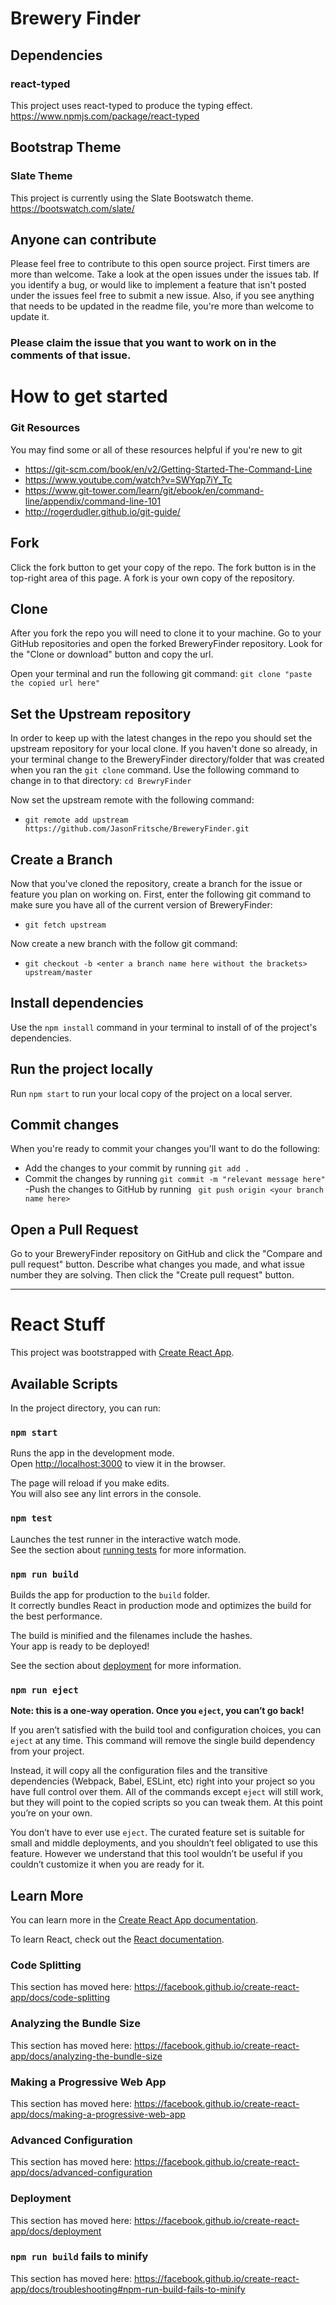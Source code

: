 # Brewery Finder

## Dependencies

### react-typed
This project uses react-typed to produce the typing effect. https://www.npmjs.com/package/react-typed

## Bootstrap Theme
### Slate Theme
This project is currently using the Slate Bootswatch theme. https://bootswatch.com/slate/

## Anyone can contribute
Please feel free to contribute to this open source project. First timers are more than welcome. Take a look at the open issues under the issues tab. If you identify a bug, or would like to implement a feature that isn't posted under the issues feel free to submit a new issue. Also, if you see anything that needs to be updated in the readme file, you're more than welcome to update it.

### Please claim the issue that you want to work on in the comments of that issue. 

# How to get started

### Git Resources
You may find some or all of these resources helpful if you're new to git

* https://git-scm.com/book/en/v2/Getting-Started-The-Command-Line
* https://www.youtube.com/watch?v=SWYqp7iY_Tc
* https://www.git-tower.com/learn/git/ebook/en/command-line/appendix/command-line-101
* http://rogerdudler.github.io/git-guide/

## Fork

Click the fork button to get your copy of the repo. The fork button is in the top-right area of this page. A fork is your own copy of the repository.

## Clone 

After you fork the repo you will need to clone it to your machine. Go to your GitHub repositories and open the forked BreweryFinder repository. Look for the "Clone or download" button and copy the url.

Open your terminal and run the following git command:
`git clone "paste the copied url here"`

## Set the Upstream repository

In order to keep up with the latest changes in the repo you should set the upstream repository for your local clone. 
If you haven't done so already, in your terminal change to the BreweryFinder directory/folder that was created when you ran the `git clone` command. Use the following command to change in to that directory: `cd BrewryFinder`

Now set the upstream remote with the following command:
* `git remote add upstream https://github.com/JasonFritsche/BreweryFinder.git`

## Create a Branch

Now that you've cloned the repository, create a branch for the issue or feature you plan on working on. 
First, enter the following git command to make sure you have all of the current version of BreweryFinder:
* `git fetch upstream`

Now create a new branch with the follow git command:
* `git checkout -b <enter a branch name here without the brackets> upstream/master`

## Install dependencies

Use the `npm install` command in your terminal to install of of the project's dependencies. 

## Run the project locally

Run `npm start` to run your local copy of the project on a local server.

## Commit changes

When you're ready to commit your changes you'll want to do the following:
- Add the changes to your commit by running `git add .`
- Commit the changes by running `git commit -m "relevant message here"`
-Push the changes to GitHub by running ` git push origin <your branch name here>`

## Open a Pull Request
Go to your BreweryFinder repository on GitHub and click the "Compare and pull request" button. Describe what changes you made, and what issue number they are solving. Then click the "Create pull request" button.


------------------------------------------------
# React Stuff

This project was bootstrapped with [Create React App](https://github.com/facebook/create-react-app).

## Available Scripts

In the project directory, you can run:

### `npm start`

Runs the app in the development mode.<br>
Open [http://localhost:3000](http://localhost:3000) to view it in the browser.

The page will reload if you make edits.<br>
You will also see any lint errors in the console.

### `npm test`

Launches the test runner in the interactive watch mode.<br>
See the section about [running tests](https://facebook.github.io/create-react-app/docs/running-tests) for more information.

### `npm run build`

Builds the app for production to the `build` folder.<br>
It correctly bundles React in production mode and optimizes the build for the best performance.

The build is minified and the filenames include the hashes.<br>
Your app is ready to be deployed!

See the section about [deployment](https://facebook.github.io/create-react-app/docs/deployment) for more information.

### `npm run eject`

**Note: this is a one-way operation. Once you `eject`, you can’t go back!**

If you aren’t satisfied with the build tool and configuration choices, you can `eject` at any time. This command will remove the single build dependency from your project.

Instead, it will copy all the configuration files and the transitive dependencies (Webpack, Babel, ESLint, etc) right into your project so you have full control over them. All of the commands except `eject` will still work, but they will point to the copied scripts so you can tweak them. At this point you’re on your own.

You don’t have to ever use `eject`. The curated feature set is suitable for small and middle deployments, and you shouldn’t feel obligated to use this feature. However we understand that this tool wouldn’t be useful if you couldn’t customize it when you are ready for it.

## Learn More

You can learn more in the [Create React App documentation](https://facebook.github.io/create-react-app/docs/getting-started).

To learn React, check out the [React documentation](https://reactjs.org/).

### Code Splitting

This section has moved here: https://facebook.github.io/create-react-app/docs/code-splitting

### Analyzing the Bundle Size

This section has moved here: https://facebook.github.io/create-react-app/docs/analyzing-the-bundle-size

### Making a Progressive Web App

This section has moved here: https://facebook.github.io/create-react-app/docs/making-a-progressive-web-app

### Advanced Configuration

This section has moved here: https://facebook.github.io/create-react-app/docs/advanced-configuration

### Deployment

This section has moved here: https://facebook.github.io/create-react-app/docs/deployment

### `npm run build` fails to minify

This section has moved here: https://facebook.github.io/create-react-app/docs/troubleshooting#npm-run-build-fails-to-minify
